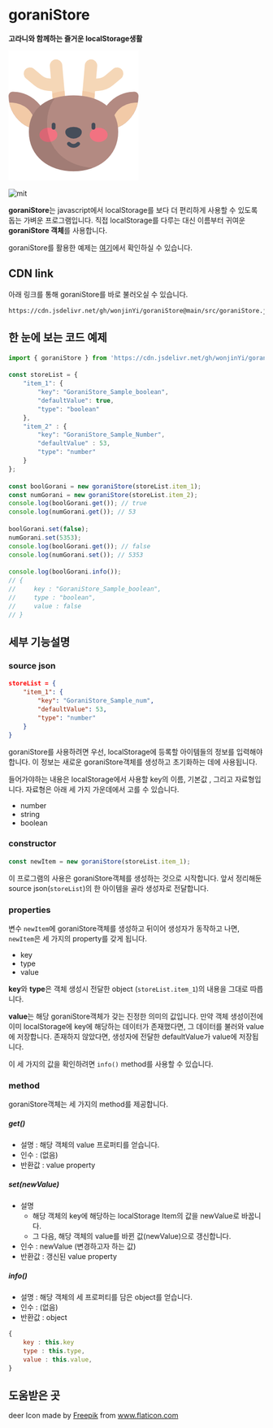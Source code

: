 # goraniStore
**고라니와 함께하는 즐거운 localStorage생활**

![deer](./sample/deer.png)

![mit](https://img.shields.io/github/license/wonjinYi/goraniStore)


**goraniStore**는 javascript에서 localStorage를 보다 더 편리하게 사용할 수 있도록 돕는 가벼운 프로그램입니다.
직접 localStorage를 다루는 대신 이름부터 귀여운 **goraniStore 객체**를 사용합니다.

goraniStore를 활용한 예제는 [여기](https://wonjinyi.github.io/goraniStore/sample/sample.html)에서 확인하실 수 있습니다.

## CDN link
아래 링크를 통해 goraniStore를 바로 불러오실 수 있습니다.
```
https://cdn.jsdelivr.net/gh/wonjinYi/goraniStore@main/src/goraniStore.js
```

## 한 눈에 보는 코드 예제
```js
import { goraniStore } from 'https://cdn.jsdelivr.net/gh/wonjinYi/goraniStore@main/src/goraniStore.js';

const storeList = {
    "item_1": {
        "key": "GoraniStore_Sample_boolean",
        "defaultValue": true,
        "type": "boolean"
    }, 
    "item_2" : {
        "key": "GoraniStore_Sample_Number",
        "defaultValue" : 53,
        "type": "number"
    }
};

const boolGorani = new goraniStore(storeList.item_1);
const numGorani = new goraniStore(storeList.item_2);
console.log(boolGorani.get()); // true
console.log(numGorani.get()); // 53

boolGorani.set(false);
numGorani.set(5353);
console.log(boolGorani.get()); // false
console.log(numGorani.set()); // 5353

console.log(boolGorani.info());
// {
//     key : "GoraniStore_Sample_boolean",
//     type : "boolean",
//     value : false
// }
```



## 세부 기능설명
### source json
```json
storeList = {
    "item_1": {
        "key": "GoraniStore_Sample_num",
        "defaultValue": 53,
        "type": "number"
    }
}
```

goraniStore를 사용하려면 우선, localStorage에 등록할 아이템들의 정보를 입력해야합니다. 
이 정보는 새로운 goraniStore객체를 생성하고 초기화하는 데에 사용됩니다.

들어가야하는 내용은 localStorage에서 사용할 key의 이름, 기본값 , 그리고 자료형입니다.
자료형은 아래 세 가지 가운데에서 고를 수 있습니다.
* number
* string
* boolean


### constructor
```js
const newItem = new goraniStore(storeList.item_1);
```
이 프로그램의 사용은 goraniStore객체를 생성하는 것으로 시작합니다.
앞서 정리해둔 source json(``storeList``)의 한 아이템을 골라 생성자로 전달합니다.


### properties

변수 ``newItem``에 goraniStore객체를 생성하고 뒤이어 생성자가 동작하고 나면, ``newItem``은 세 가지의 property를 갖게 됩니다.
* key
* type
* value

**key**와 **type**은 객체 생성시 전달한 object (``storeList.item_1``)의 내용을 그대로 따릅니다. 

**value**는 해당 goraniStore객체가 갖는 진정한 의미의 값입니다. 만약 객체 생성이전에 이미 localStorage에 key에 해당하는 데이터가 존재했다면, 그 데이터를 불러와 value에 저장합니다. 
존재하지 않았다면, 생성자에 전달한 defaultValue가 value에 저장됩니다.

이 세 가지의 값을 확인하려면 ``info()`` method를 사용할 수 있습니다.

### method
goraniStore객체는 세 가지의 method를 제공합니다.
##### get()
* 설명 : 해당 객체의 value 프로퍼티를 얻습니다.
* 인수 : (없음)
* 반환값 : value property

##### set(newValue)
* 설명
    *  해당 객체의 key에 해당하는 localStorage Item의 값을 newValue로 바꿉니다.
    * 그 다음, 해당 객체의 value를 바뀐 값(newValue)으로 갱신합니다.
* 인수 : newValue (변경하고자 하는 값)
* 반환값 : 갱신된 value property

##### info()
* 설명 : 해당 객체의 세 프로퍼티를 담은 object를 얻습니다.
* 인수 : (없음)
* 반환값 : object
``` js
{
    key : this.key
    type : this.type,
    value : this.value,
}
```

## 도움받은 곳
<div>deer Icon made by <a href="https://www.freepik.com" title="Freepik">Freepik</a> from <a href="https://www.flaticon.com/" title="Flaticon">www.flaticon.com</a></div>